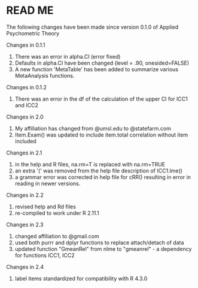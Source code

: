 # READ ME

The following changes have been made since version 0.1.0 of Applied Psychometric Theory

Changes in 0.1.1
1. There was an error in alpha.CI (error fixed)
2. Defaults in alpha.CI have been changed (level = .90, onesided=FALSE)
3. A new function 'MetaTable' has been added to summarize various MetaAnalysis functions.

Changes in 0.1.2
1. There was an error in the df of the calculation of the upper CI for ICC1 and ICC2

Changes in 2.0
1. My affiliation has changed from @umsl.edu to @statefarm.com
2. Item.Exam() was updated to include item.total correlation without item included

Changes in 2.1
1. in the help and R files, na.rm=T is replaced with na.rm=TRUE
2. an extra '(' was removed from the help file description of ICC1.lme()
3. a grammar error was corrected in help file for cRR() resulting in error in reading in newer versions.

Changes in 2.2
1. revised help and Rd files 
2. re-compiled to work under R 2.11.1

Changes in 2.3
1. changed affiliation to @gmail.com 
2. used both purrr and dplyr functions to replace attach/detach of data
3. updated function "GmeanRel" from nlme to "gmeanrel" - a dependency for functions ICC1, ICC2

Changes in 2.4
1. label items standardized for compatibility with R 4.3.0 
